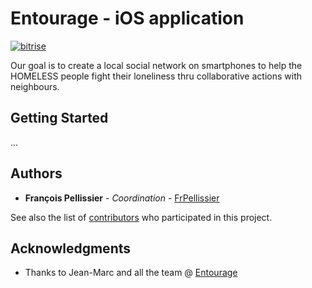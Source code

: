 # Entourage - iOS application

[![bitrise](https://www.bitrise.io/app/cf17a1bd21f42797/status.svg?token=3wwkQuohTyC-rDiW7aXVeA)](https://www.bitrise.io/app/cf17a1bd21f42797)

Our goal is to create a local social network on smartphones to help the HOMELESS people fight their loneliness thru collaborative actions with neighbours.


## Getting Started

...

## Authors

* **François Pellissier** - *Coordination* - [FrPellissier](https://github.com/FrPellissier)

See also the list of [contributors](https://github.com/ReseauEntourage/entourage-ios/graphs/contributors) who participated in this project.

## Acknowledgments

* Thanks to Jean-Marc and all the team @ [Entourage](https://www.entourage.social)
